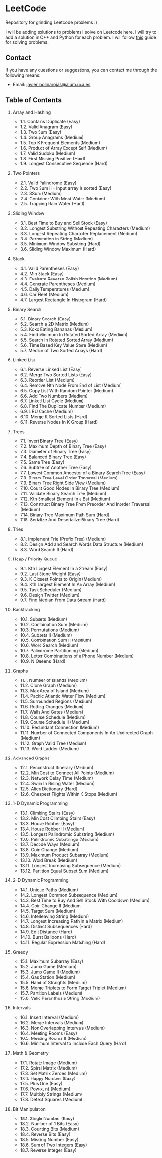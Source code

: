 # LeetCode
Repository for grinding Leetcode problems :)

I will be adding solutions to problems I solve on Leetcode here. I will try to add a solution in C++ and Python for each problem. I will follow [this](https://neetcode.io/practice) guide for solving problems.

## Contact
If you have any questions or suggestions, you can contact me through the following means:

- Email: javier.molinarojas@alum.uca.es

## Table of Contents
1. Array and Hashing
   - 1.1. Contains Duplicate (Easy)
   - 1.2. Valid Anagram (Easy)
   - 1.3. Two Sum (Easy)
   - 1.4. Group Anagrams (Medium)
   - 1.5. Top K Frequent Elements (Medium)
   - 1.6. Product of Array Except Self (Medium)
   - 1.7. Valid Sudoku (Medium)
   - 1.8. First Missing Positive (Hard)
   - 1.9. Longest Consecutive Sequence (Hard)

2. Two Pointers
   - 2.1. Valid Palindrome (Easy)
   - 2.2. Two Sum II - Input array is sorted (Easy)
   - 2.3. 3Sum (Medium)
   - 2.4. Container With Most Water (Medium)
   - 2.5. Trapping Rain Water (Hard)

3. Sliding Window
    - 3.1. Best Time to Buy and Sell Stock (Easy)
    - 3.2. Longest Substring Without Repeating Characters (Medium)
    - 3.3. Longest Repeating Character Replacement (Medium)
    - 3.4. Permutation in String (Medium)
    - 3.5. Minimum Window Substring (Hard)
    - 3.6. Sliding Window Maximum (Hard)

4. Stack
    - 4.1. Valid Parentheses (Easy)
    - 4.2. Min Stack (Easy)
    - 4.3. Evaluate Reverse Polish Notation (Medium)
    - 4.4. Generate Parentheses (Medium)
    - 4.5. Daily Temperatures (Medium)
    - 4.6. Car Fleet (Medium)
    - 4.7. Largest Rectangle In Histogram (Hard)


5. Binary Search
    - 5.1. Binary Search (Easy)
    - 5.2. Search a 2D Matrix (Medium)
    - 5.3. Koko Eating Bananas (Medium)
    - 5.4. Find Minimum In Rotated Sorted Array (Medium)
    - 5.5. Search In Rotated Sorted Array (Medium)
    - 5.6. Time Based Key Value Store (Medium)
    - 5.7. Median of Two Sorted Arrays (Hard)

6. Linked List
    - 6.1. Reverse Linked List (Easy)
    - 6.2. Merge Two Sorted Lists (Easy)
    - 6.3. Reorder List (Medium)
    - 6.4. Remove Nth Node From End of List (Medium)
    - 6.5. Copy List With Random Pointer (Medium)
    - 6.6. Add Two Numbers (Medium)
    - 6.7. Linked List Cycle (Medium)
    - 6.8. Find The Duplicate Number (Medium)
    - 6.9. LRU Cache (Medium)
    - 6.10. Merge K Sorted Lists (Hard)
    - 6.11. Reverse Nodes In K Group (Hard)

7. Trees
    - 7.1. Invert Binary Tree (Easy)
    - 7.2. Maximum Depth of Binary Tree (Easy)
    - 7.3. Diameter of Binary Tree (Easy)
    - 7.4. Balanced Binary Tree (Easy)
    - 7.5. Same Tree (Easy)
    - 7.6. Subtree of Another Tree (Easy)
    - 7.7. Lowest Common Ancestor of a Binary Search Tree (Easy)
    - 7.8. Binary Tree Level Order Traversal (Medium)
    - 7.9. Binary Tree Right Side View (Medium)
    - 7.10. Count Good Nodes In Binary Tree (Medium)
    - 7.11. Validate Binary Search Tree (Medium)
    - 7.12. Kth Smallest Element In a Bst (Medium)
    - 7.13. Construct Binary Tree From Preorder And Inorder Traversal (Medium)
    - 7.14. Binary Tree Maximum Path Sum (Hard)
    - 7.15. Serialize And Deserialize Binary Tree (Hard)

8. Tries
    - 8.1. Implement Trie (Prefix Tree) (Medium)
    - 8.2. Design Add and Search Words Data Structure (Medium)
    - 8.3. Word Search II (Hard)

9. Heap / Priority Queue
    - 9.1. Kth Largest Element In a Stream (Easy)
    - 9.2. Last Stone Weight (Easy)
    - 9.3. K Closest Points to Origin (Medium)
    - 9.4. Kth Largest Element In An Array (Medium)
    - 9.5. Task Scheduler (Medium)
    - 9.6. Design Twitter (Medium)
    - 9.7. Find Median From Data Stream (Hard)

10. Backtracking
    - 10.1. Subsets (Medium)
    - 10.2. Combination Sum (Medium)
    - 10.3. Permutations (Medium)
    - 10.4. Subsets II (Medium)
    - 10.5. Combination Sum II (Medium)
    - 10.6. Word Search (Medium)
    - 10.7. Palindrome Partitioning (Medium)
    - 10.8. Letter Combinations of a Phone Number (Medium)
    - 10.9. N Queens (Hard)

11. Graphs
    - 11.1. Number of Islands (Medium)
    - 11.2. Clone Graph (Medium)
    - 11.3. Max Area of Island (Medium)
    - 11.4. Pacific Atlantic Water Flow (Medium)
    - 11.5. Surrounded Regions (Medium)
    - 11.6. Rotting Oranges (Medium)
    - 11.7. Walls And Gates (Medium)
    - 11.8. Course Schedule (Medium)
    - 11.9. Course Schedule II (Medium)
    - 11.10. Redundant Connection (Medium)
    - 11.11. Number of Connected Components In An Undirected Graph (Medium)
    - 11.12. Graph Valid Tree (Medium)
    - 11.13. Word Ladder (Medium)

12. Advanced Graphs
    - 12.1. Reconstruct Itinerary (Medium)
    - 12.2. Min Cost to Connect All Points (Medium)
    - 12.3. Network Delay Time (Medium)
    - 12.4. Swim In Rising Water (Medium)
    - 12.5. Alien Dictionary (Hard)
    - 12.6. Cheapest Flights Within K Stops (Medium)

13. 1-D Dynamic Programming
    - 13.1. Climbing Stairs (Easy)
    - 13.2. Min Cost Climbing Stairs (Easy)
    - 13.3. House Robber (Easy)
    - 13.4. House Robber II (Medium)
    - 13.5. Longest Palindromic Substring (Medium)
    - 13.6. Palindromic Substrings (Medium)
    - 13.7. Decode Ways (Medium)
    - 13.8. Coin Change (Medium)
    - 13.9. Maximum Product Subarray (Medium)
    - 13.10. Word Break (Medium)
    - 13.11. Longest Increasing Subsequence (Medium)
    - 13.12. Partition Equal Subset Sum (Medium)

14. 2-D Dynamic Programming
    - 14.1. Unique Paths (Medium)
    - 14.2. Longest Common Subsequence (Medium)
    - 14.3. Best Time to Buy And Sell Stock With Cooldown (Medium)
    - 14.4. Coin Change II (Medium)
    - 14.5. Target Sum (Medium)
    - 14.6. Interleaving String (Medium)
    - 14.7. Longest Increasing Path In a Matrix (Medium)
    - 14.8. Distinct Subsequences (Hard)
    - 14.9. Edit Distance (Hard)
    - 14.10. Burst Balloons (Hard)
    - 14.11. Regular Expression Matching (Hard)

15. Greedy
    - 15.1. Maximum Subarray (Easy)
    - 15.2. Jump Game (Medium)
    - 15.3. Jump Game II (Medium)
    - 15.4. Gas Station (Medium)
    - 15.5. Hand of Straights (Medium)
    - 15.6. Merge Triplets to Form Target Triplet (Medium)
    - 15.7. Partition Labels (Medium)
    - 15.8. Valid Parenthesis String (Medium)

16. Intervals
    - 16.1. Insert Interval (Medium)
    - 16.2. Merge Intervals (Medium)
    - 16.3. Non Overlapping Intervals (Medium)
    - 16.4. Meeting Rooms (Easy)
    - 16.5. Meeting Rooms II (Medium)
    - 16.6. Minimum Interval to Include Each Query (Hard)

17. Math & Geometry
    - 17.1. Rotate Image (Medium)
    - 17.2. Spiral Matrix (Medium)
    - 17.3. Set Matrix Zeroes (Medium)
    - 17.4. Happy Number (Easy)
    - 17.5. Plus One (Easy)
    - 17.6. Pow(x, n) (Medium)
    - 17.7. Multiply Strings (Medium)
    - 17.8. Detect Squares (Medium)

18. Bit Manipulation
    - 18.1. Single Number (Easy)
    - 18.2. Number of 1 Bits (Easy)
    - 18.3. Counting Bits (Medium)
    - 18.4. Reverse Bits (Easy)
    - 18.5. Missing Number (Easy)
    - 18.6. Sum of Two Integers (Easy)
    - 18.7. Reverse Integer (Easy)

